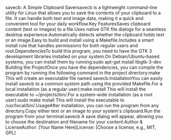 savecb: A Simple Clipboard Saversavecb is a lightweight command-line utility for Linux that allows you to save the contents of your clipboard to a file. It can handle both text and image data, making it a quick and convenient tool for your daily workflow.Key FeaturesSaves clipboard content (text or images) to a file.Uses native GTK file dialogs for a seamless desktop experience.Automatically detects whether the clipboard holds text or an image.Easy to build and install using a Makefile.Includes a smart install rule that handles permissions for both regular users and root.DependenciesTo build this program, you need to have the GTK 3 development libraries installed on your system.On Debian/Ubuntu-based systems, you can install them by running:sudo apt-get install libgtk-3-dev
Building the ProjectOnce you have the dependencies, you can compile the program by running the following command in the project directory:make
This will create an executable file named savecb.InstallationYou can easily install savecb to a common system path using the provided Makefile.For a local installation (as a regular user):make install
This will install the executable to ~/projects/bin/.For a system-wide installation (as a root user):sudo make install
This will install the executable to /usr/local/bin/.UsageAfter installation, you can run the program from any directory.Copy either text or an image to your system's clipboard.Run the program from your terminal:savecb
A save dialog will appear, allowing you to choose the destination and filename for your content.Author & LicenseAuthor: [Your Name Here]License: [Choose a license, e.g., MIT, GPL]